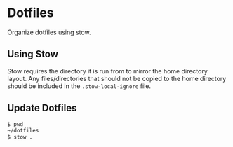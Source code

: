 # Dotfiles

Organize dotfiles using stow.

## Using Stow

Stow requires the directory it is run from to mirror the home directory layout. Any files/directories that should not be copied to the home directory should be included in the `.stow-local-ignore` file.

## Update Dotfiles

```bash
$ pwd
~/dotfiles
$ stow .
```
